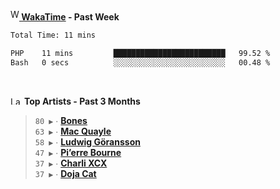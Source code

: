 <img src="https://github.com/dxnter/dxnter/assets/17434202/67b21fa4-d36d-46f9-9dec-f23d976b00ef" alt="WakaTime Logo" width="14" height="18"/><a href="https://wakatime.com/@dxnter" target="_blank"><strong> WakaTime</strong></a><strong> - Past Week</strong>

<!--START_SECTION:waka-->

```txt
Total Time: 11 mins

PHP    11 mins         █████████████████████████   99.52 %
Bash   0 secs          ░░░░░░░░░░░░░░░░░░░░░░░░░   00.48 %
```

<!--END_SECTION:waka-->

<br/>

<!--START_LASTFM_ARTISTS:{"period": "3month", "rows": 6}-->
<a href="https://last.fm" target="_blank"><img src="https://user-images.githubusercontent.com/17434202/215290617-e793598d-d7c9-428f-9975-156db1ba89cc.svg" alt="Last.fm Logo" width="18" height="13"/></a> **Top Artists - Past 3 Months**

> `80 ▶️` ∙ **[Bones](https://www.last.fm/music/Bones)**<br/>
> `63 ▶️` ∙ **[Mac Quayle](https://www.last.fm/music/Mac+Quayle)**<br/>
> `58 ▶️` ∙ **[Ludwig Göransson](https://www.last.fm/music/Ludwig+G%C3%B6ransson)**<br/>
> `47 ▶️` ∙ **[Pi’erre Bourne](https://www.last.fm/music/Pi%E2%80%99erre+Bourne)**<br/>
> `37 ▶️` ∙ **[Charli XCX](https://www.last.fm/music/Charli+XCX)**<br/>
> `37 ▶️` ∙ **[Doja Cat](https://www.last.fm/music/Doja+Cat)**<br/>
<!--END_LASTFM_ARTISTS-->
